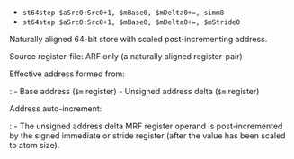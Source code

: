 * `st64step $aSrc0:Src0+1, $mBase0, $mDelta0+=, simm8`
* `st64step $aSrc0:Src0+1, $mBase0, $mDelta0+=, $mStride0`

Naturally aligned 64-bit store with scaled post-incrementing address.

Source register-file: ARF only (a naturally aligned register-pair)

Effective address formed from:

:   -   Base address (`$m` register)
    -   Unsigned address delta (`$m` register)

Address auto-increment:

:   -   The unsigned address delta MRF register operand is
        post-incremented by the signed immediate or stride register
        (after the value has been scaled to atom size).

